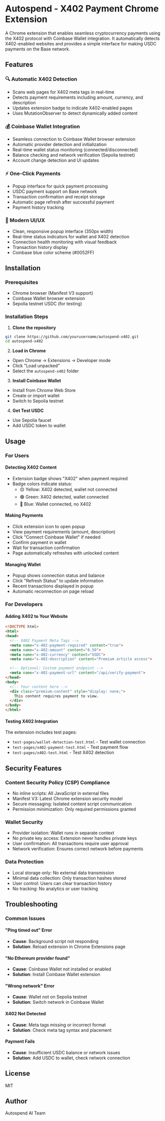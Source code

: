 # Autospend - X402 Payment Chrome Extension

A Chrome extension that enables seamless cryptocurrency payments using the X402 protocol with Coinbase Wallet integration. It automatically detects X402-enabled websites and provides a simple interface for making USDC payments on the Base network.

## Features

### 🔍 Automatic X402 Detection
- Scans web pages for X402 meta tags in real-time
- Detects payment requirements including amount, currency, and description
- Updates extension badge to indicate X402-enabled pages
- Uses MutationObserver to detect dynamically added content

### 💰 Coinbase Wallet Integration
- Seamless connection to Coinbase Wallet browser extension
- Automatic provider detection and initialization
- Real-time wallet status monitoring (connected/disconnected)
- Balance checking and network verification (Sepolia testnet)
- Account change detection and UI updates

### ⚡ One-Click Payments
- Popup interface for quick payment processing
- USDC payment support on Base network
- Transaction confirmation and receipt storage
- Automatic page refresh after successful payment
- Payment history tracking

### 🎨 Modern UI/UX
- Clean, responsive popup interface (350px width)
- Real-time status indicators for wallet and X402 detection
- Connection health monitoring with visual feedback
- Transaction history display
- Coinbase blue color scheme (#0052FF)

## Installation

### Prerequisites
- Chrome browser (Manifest V3 support)
- Coinbase Wallet browser extension
- Sepolia testnet USDC (for testing)

### Installation Steps

1. **Clone the repository**
```bash
git clone https://github.com/yourusername/autospend-x402.git
cd autospend-x402
```

2. **Load in Chrome**
- Open Chrome → Extensions → Developer mode
- Click "Load unpacked"
- Select the `autospend-x402` folder

3. **Install Coinbase Wallet**
- Install from Chrome Web Store
- Create or import wallet
- Switch to Sepolia testnet

4. **Get Test USDC**
- Use Sepolia faucet
- Add USDC token to wallet

## Usage

### For Users

#### Detecting X402 Content
- Extension badge shows "X402" when payment required
- Badge colors indicate status:
  - 🟡 Yellow: X402 detected, wallet not connected
  - 🟢 Green: X402 detected, wallet connected
  - 🔵 Blue: Wallet connected, no X402

#### Making Payments
- Click extension icon to open popup
- View payment requirements (amount, description)
- Click "Connect Coinbase Wallet" if needed
- Confirm payment in wallet
- Wait for transaction confirmation
- Page automatically refreshes with unlocked content

#### Managing Wallet
- Popup shows connection status and balance
- Click "Refresh Status" to update information
- Recent transactions displayed in popup
- Automatic reconnection on page reload

### For Developers

#### Adding X402 to Your Website
```html
<!DOCTYPE html>
<html>
<head>
  <!-- X402 Payment Meta Tags -->
  <meta name="x-402-payment-required" content="true">
  <meta name="x-402-amount" content="0.50">
  <meta name="x-402-currency" content="USDC">
  <meta name="x-402-description" content="Premium article access">

  <!-- Optional: Custom payment endpoint -->
  <meta name="x-402-payment-url" content="/api/verify-payment">
</head>
<body>
  <!-- Your content here -->
  <div class="premium-content" style="display: none;">
    This content requires payment to view.
  </div>
</body>
</html>
```

#### Testing X402 Integration
The extension includes test pages:
- `test-pages/wallet-detection-test.html` - Test wallet connection
- `test-pages/x402-payment-test.html` - Test payment flow
- `test-pages/x402-test.html` - Test X402 detection

## Security Features

### Content Security Policy (CSP) Compliance
- No inline scripts: All JavaScript in external files
- Manifest V3: Latest Chrome extension security model
- Secure messaging: Isolated content script communication
- Permission minimization: Only required permissions granted

### Wallet Security
- Provider isolation: Wallet runs in separate context
- No private key access: Extension never handles private keys
- User confirmation: All transactions require user approval
- Network verification: Ensures correct network before payments

### Data Protection
- Local storage only: No external data transmission
- Minimal data collection: Only transaction hashes stored
- User control: Users can clear transaction history
- No tracking: No analytics or user tracking

## Troubleshooting

### Common Issues

#### "Ping timed out" Error
- **Cause**: Background script not responding
- **Solution**: Reload extension in Chrome Extensions page

#### "No Ethereum provider found"
- **Cause**: Coinbase Wallet not installed or enabled
- **Solution**: Install Coinbase Wallet extension

#### "Wrong network" Error
- **Cause**: Wallet not on Sepolia testnet
- **Solution**: Switch network in Coinbase Wallet

#### X402 Not Detected
- **Cause**: Meta tags missing or incorrect format
- **Solution**: Check meta tag syntax and placement

#### Payment Fails
- **Cause**: Insufficient USDC balance or network issues
- **Solution**: Add USDC to wallet, check network connection

## License

MIT

## Author

Autospend AI Team
